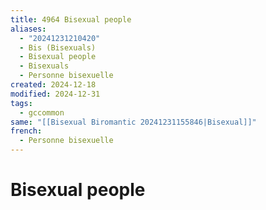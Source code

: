 ```yaml
---
title: 4964 Bisexual people
aliases:
  - "20241231210420"
  - Bis (Bisexuals)
  - Bisexual people
  - Bisexuals
  - Personne bisexuelle
created: 2024-12-18
modified: 2024-12-31
tags:
  - gccommon
same: "[[Bisexual Biromantic 20241231155846|Bisexual]]"
french:
  - Personne bisexuelle
---
```

# Bisexual people
